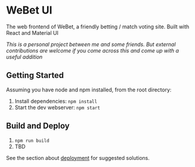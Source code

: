 # WeBet UI

The web frontend of WeBet, a friendly betting / match voting site. Built with React and Material UI

*This is a personal project between me and some friends. But external contributions are welcome if
you come across this and come up with a useful addition*

## Getting Started

Assuming you have node and npm installed, from the root directory:

1. Install dependencies: `npm install`
2. Start the dev webserver: `npm start`

## Build and Deploy

1. `npm run build`
2. TBD

See the section about [deployment](https://facebook.github.io/create-react-app/docs/deployment) for suggested solutions.
